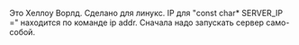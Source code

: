 Это Хеллоу Ворлд.
Сделано для линукс.
IP для "const char* SERVER_IP =" находится по команде ip addr.
Сначала надо запускать сервер само-собой.
